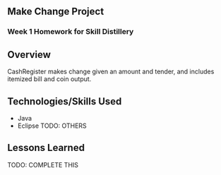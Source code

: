 ## Make Change Project

### Week 1 Homework for Skill Distillery

## Overview

CashRegister makes change given an amount and tender, and includes itemized bill and coin output.

## Technologies/Skills Used


* Java
* Eclipse
TODO: OTHERS
## Lessons Learned
TODO: COMPLETE THIS
